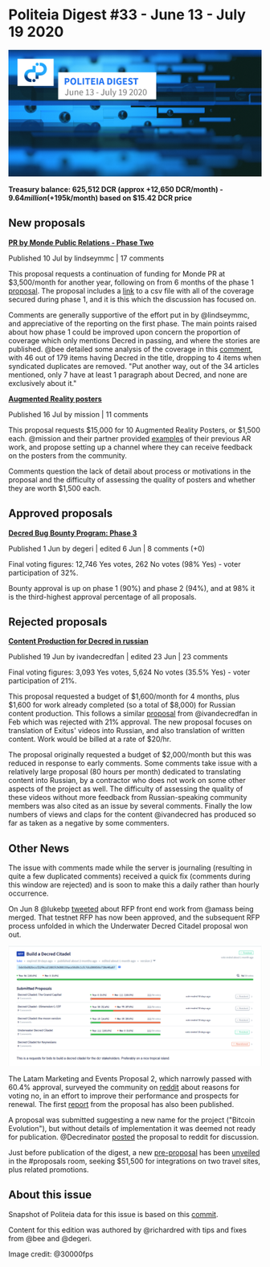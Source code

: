 # Politeia Digest #33 - June 13 - July 19 2020

![Image credit: @30000fps](img/issue033/033-title.png)

**Treasury balance: 625,512 DCR (approx +12,650 DCR/month) - $9.64 million (+$195k/month) based on $15.42 DCR price**

## New proposals

**[PR by Monde Public Relations - Phase Two](https://proposals.decred.org/proposals/c81926b1958e54b2f294085da4ab03e9a63223f8ccd32e74a43493bf62de6185)**

Published 10 Jul by lindseymmc | 17 comments

This proposal requests a continuation of funding for Monde PR at $3,500/month for another year, following on from 6 months of the phase 1 [proposal](https://proposals.decred.org/proposals/bdd02d82547bd78fc95939c1e2b3df21ebec6e8d31444df5bea3c133b0199f05). The proposal includes a [link](https://github.com/decredcommunity/pr/blob/release/monde-pr-media-coverage.csv) to a csv file with all of the coverage secured during phase 1, and it is this which the discussion has focused on.

Comments are generally supportive of the effort put in by @lindseymmc, and appreciative of the reporting on the first phase. The main points raised about how phase 1 could be improved upon concern the proportion of coverage which only mentions Decred in passing, and where the stories are published. @bee detailed some analysis of the coverage in this [comment](https://proposals.decred.org/proposals/c81926b1958e54b2f294085da4ab03e9a63223f8ccd32e74a43493bf62de6185/comments/17), with 46 out of 179 items having Decred in the title, dropping to 4 items when syndicated duplicates are removed. "Put another way, out of the 34 articles mentioned, only 7 have at least 1 paragraph about Decred, and none are exclusively about it."

**[Augmented Reality posters](https://proposals.decred.org/proposals/dedf452074752d7e29304a0566643feb26d1d130596e04c613e15de113ac2d08)**

Published 16 Jul by mission | 11 comments

This proposal requests $15,000 for 10 Augmented Reality Posters, or $1,500 each. @mission and their partner provided [examples](http://www.users.pjwstk.edu.pl/~s2946/decred.pdf) of their previous AR work, and propose setting up a channel where they can receive feedback on the posters from the community.

Comments question the lack of detail about process or motivations in the proposal and the difficulty of assessing the quality of posters and whether they are worth $1,500 each.

## Approved proposals

**[Decred Bug Bounty Program: Phase 3](https://proposals.decred.org/proposals/2170df6af2cda7d048039d893cc8438b001577989441a33709820f56df7075c0)**

Published 1 Jun by degeri | edited 6 Jun | 8 comments (+0)

Final voting figures: 12,746 Yes votes, 262 No votes (98% Yes) - voter participation of 32%.

Bounty approval is up on phase 1 (90%) and phase 2 (94%), and at 98% it is the third-highest approval percentage of all proposals.

## Rejected proposals

**[Content Production for Decred in russian](https://proposals.decred.org/proposals/df11d7ac85061e6a02d6503555e585a1a37fffd82101eeea14670537c951926f)**

Published 19 Jun by ivandecredfan | edited 23 Jun | 23 comments

Final voting figures: 3,093 Yes votes, 5,624 No votes (35.5% Yes) - voter participation of 21%.

This proposal requested a budget of $1,600/month for 4 months, plus $1,600 for work already completed (so a total of $8,000) for Russian content production. This follows a similar [proposal](https://proposals.decred.org/proposals/92e3f2176b332c1aea5887acd2324c2cd730ec450e563df52ddae9d5927d5d36) from @ivandecredfan in Feb which was rejected with 21% approval. The new proposal focuses on translation of Exitus' videos into Russian, and also translation of written content. Work would be billed at a rate of $20/hr.

The proposal originally requested a budget of $2,000/month but this was reduced in response to early comments. Some comments take issue with a relatively large proposal (80 hours per month) dedicated to translating content into Russian, by a contractor who does not work on some other aspects of the project as well. The difficulty of assessing the quality of these videos without more feedback from Russian-speaking community members was also cited as an issue by several comments. Finally the low numbers of views and claps for the content @ivandecred has produced so far as taken as a negative by some commenters.

## Other News

The issue with comments made while the server is journaling (resulting in quite a few duplicated comments) received a quick fix (comments during this window are rejected) and is soon to make this a daily rather than hourly occurrence.

On Jun 8 @lukebp [tweeted](https://twitter.com/lukebp_/status/1270075883487850496) about RFP front end work from @amass being merged. That testnet RFP has now been approved, and the subsequent RFP process unfolded in which the Underwater Decred Citadel proposal won out.

!["This is what it looks like when (testnet) Decred stakeholders vote to approve an underwater citadel"](img/issue033/citadel-rfp.png)

The Latam Marketing and Events Proposal 2, which narrowly passed with 60.4% approval, surveyed the community on [reddit](https://www.reddit.com/r/decred/comments/gzw6hl/what_are_the_thoughts_of_the_394/) about reasons for voting no, in an effort to improve their performance and prospects for renewal. The first [report](https://www.reddit.com/r/decred/comments/hn4sve/activities_report_decred_en_espa%C3%B1ol_proposal_2/) from the proposal has also been published.

A proposal was submitted suggesting a new name for the project ("Bitcoin Evolution"), but without details of implementation it was deemed not ready for publication. @Decredinator [posted](https://www.reddit.com/r/decred/comments/hh2ult/a_better_name_for_decred_to_broaden_the_reach_of/) the proposal to reddit for discussion.

Just before publication of the digest, a new [pre-proposal](https://pastebin.com/LqqWH0sJ) has been [unveiled](https://matrix.to/#/!qYpAAClAYrHaUIGkLs:decred.org/$LFaTgEraOPCXQ0HMl0wM8aVmko-cBCToR76jNOgQfTg?via=decred.org&via=matrix.org&via=planetdecred.org) in the #proposals room, seeking $51,500 for integrations on two travel sites, plus related promotions.

## About this issue

Snapshot of Politeia data for this issue is based on this [commit](https://github.com/decred-proposals/mainnet/commit/0ca1a6fd3958e60f53db27d624d47a0e18d1c7e5).

Content for this edition was authored by @richardred with tips and fixes from @bee and @degeri.

Image credit: @30000fps
